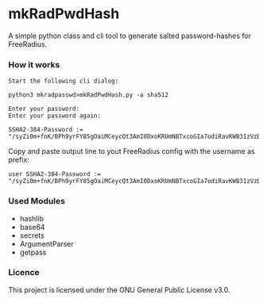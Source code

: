 # mkRadPwdHash
A simple python class and cli tool to generate salted password-hashes for FreeRadius.

### How it works
    Start the following cli dialog:

    python3 mkradpasswd>mkRadPwdHash.py -a sha512
    
    Enter your password:
    Enter your password again:
    
    SSHA2-384-Password := "/syZi0m+fnK/BPh9yrFY85gOaiMCeycQt3AmI0DxoKRUmNBTxcoGIa7odiRavKWB31zVzDZVmaYyzZWrZyH96w=="
    
Copy and paste output line to yout FreeRadius config with the username as prefix:

    user SSHA2-384-Password := "/syZi0m+fnK/BPh9yrFY85gOaiMCeycQt3AmI0DxoKRUmNBTxcoGIa7odiRavKWB31zVzDZVmaYyzZWrZyH96w=="
   
### Used Modules
* hashlib
* base64
* secrets
* ArgumentParser
* getpass

### Licence
This project is licensed under the GNU General Public License v3.0.
